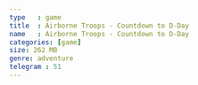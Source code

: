 ```yaml
---
type   : game
title  : Airborne Troops - Countdown to D-Day
name   : Airborne Troops - Countdown to D-Day
categories: [game]
size: 262 MB
genre: adventure
telegram : 51
---
```


